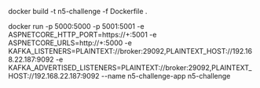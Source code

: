 ﻿docker build -t n5-challenge -f Dockerfile .

docker run -p 5000:5000 -p 5001:5001 -e ASPNETCORE_HTTP_PORT=https://+:5001 -e ASPNETCORE_URLS=http://+:5000 -e KAFKA_LISTENERS=PLAINTEXT://broker:29092,PLAINTEXT_HOST://192.168.22.187:9092  -e KAFKA_ADVERTISED_LISTENERS=PLAINTEXT://broker:29092,PLAINTEXT_HOST://192.168.22.187:9092 --name n5-challenge-app n5-challenge 